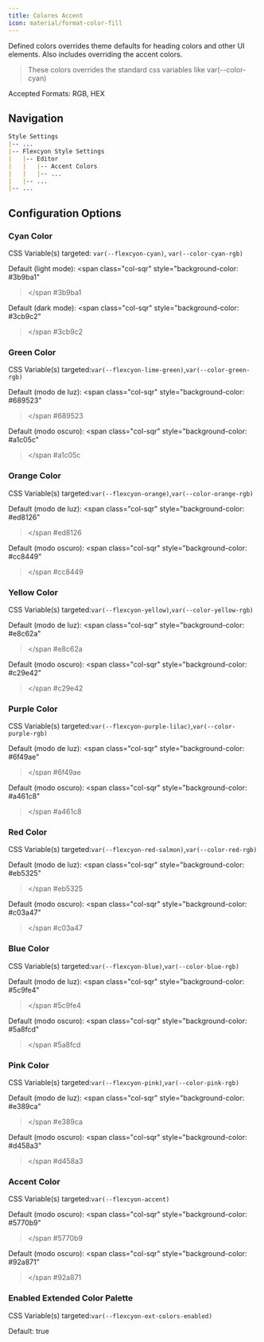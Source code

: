 ```yaml
---
title: Colores Accent
icon: material/format-color-fill
---
```


Defined colors overrides theme defaults for heading colors and other UI elements.
Also includes overriding the accent colors.
> These colors overrides the standard css variables like var(--color-cyan)

Accepted Formats: RGB, HEX

## Navigation

```md
Style Settings
|-- ...
|-- Flexcyon Style Settings
|   |-- Editor
|   |   |-- Accent Colors
|   |   |-- ...
|   |-- ...
|-- ...
```

## Configuration Options

### Cyan Color

CSS Variable(s) targeted: `var(--flexcyon-cyan)`, `var(--color-cyan-rgb)`

Default (light mode):
<span class="col-sqr" style="background-color: #3b9ba1"
></span
> #3b9ba1

Default (dark mode):
<span class="col-sqr" style="background-color: #3cb9c2"
></span
> #3cb9c2

### Green Color

CSS Variable(s) targeted:`var(--flexcyon-lime-green)`,`var(--color-green-rgb)`

Default (modo de luz):
<span class="col-sqr" style="background-color: #689523"
></span
> #689523

Default (modo oscuro):
<span class="col-sqr" style="background-color: #a1c05c"
></span
> #a1c05c

### Orange Color

CSS Variable(s) targeted:`var(--flexcyon-orange)`,`var(--color-orange-rgb)`

Default (modo de luz):
<span class="col-sqr" style="background-color: #ed8126"
></span
> #ed8126

Default (modo oscuro):
<span class="col-sqr" style="background-color: #cc8449"
></span
> #cc8449

### Yellow Color

CSS Variable(s) targeted:`var(--flexcyon-yellow)`,`var(--color-yellow-rgb)`

Default (modo de luz):
<span class="col-sqr" style="background-color: #e8c62a"
></span
> #e8c62a

Default (modo oscuro):
<span class="col-sqr" style="background-color: #c29e42"
></span
> #c29e42

### Purple Color

CSS Variable(s) targeted:`var(--flexcyon-purple-lilac)`,`var(--color-purple-rgb)`

Default (modo de luz):
<span class="col-sqr" style="background-color: #6f49ae"
></span
> #6f49ae

Default (modo oscuro):
<span class="col-sqr" style="background-color: #a461c8"
></span
> #a461c8

### Red Color

CSS Variable(s) targeted:`var(--flexcyon-red-salmon)`,`var(--color-red-rgb)`

Default (modo de luz):
<span class="col-sqr" style="background-color: #eb5325"
></span
> #eb5325

Default (modo oscuro):
<span class="col-sqr" style="background-color: #c03a47"
></span
> #c03a47

### Blue Color

CSS Variable(s) targeted:`var(--flexcyon-blue)`,`var(--color-blue-rgb)`

Default (modo de luz):
<span class="col-sqr" style="background-color: #5c9fe4"
></span
> #5c9fe4

Default (modo oscuro):
<span class="col-sqr" style="background-color: #5a8fcd"
></span
> #5a8fcd

### Pink Color

CSS Variable(s) targeted:`var(--flexcyon-pink)`,`var(--color-pink-rgb)`

Default (modo de luz):
<span class="col-sqr" style="background-color: #e389ca"
></span
> #e389ca

Default (modo oscuro):
<span class="col-sqr" style="background-color: #d458a3"
></span
> #d458a3

### Accent Color

CSS Variable(s) targeted:`var(--flexcyon-accent)`

Default (modo oscuro):
<span class="col-sqr" style="background-color: #5770b9"
></span
> #5770b9

Default (modo oscuro):
<span class="col-sqr" style="background-color: #92a871"
></span
> #92a871

### Enabled Extended Color Palette

CSS Variable(s) targeted:`var(--flexcyon-ext-colors-enabled)`

Default: true

